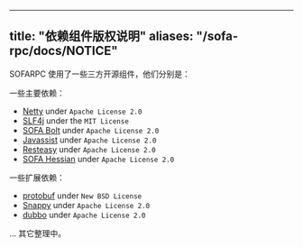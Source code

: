
---

title: "依赖组件版权说明"
aliases: "/sofa-rpc/docs/NOTICE"
---

SOFARPC 使用了一些三方开源组件，他们分别是：

一些主要依赖：

- [Netty](https://github.com/netty/netty) under `Apache License 2.0`
- [SLF4j](https://github.com/qos-ch/slf4j) under the `MIT License`
- [SOFA Bolt](https://github.com/sofastack/sofa-bolt) under `Apache License 2.0`
- [Javassist](https://github.com/jboss-javassist/javassist) under `Apache License 2.0`
- [Resteasy](https://github.com/resteasy/Resteasy) under `Apache License 2.0`
- [SOFA Hessian](https://github.com/sofastack/sofa-hessian) under `Apache License 2.0`

一些扩展依赖：

- [protobuf](https://github.com/google/protobuf) under `New BSD License`
- [Snappy](https://github.com/dain/snappy) under `Apache License 2.0`
- [dubbo](https://github.com/alibaba/dubbo) under `Apache License 2.0`

... 其它整理中。
